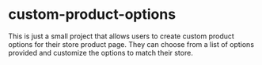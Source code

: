 # custom-product-options
This is just a small project that allows users to create custom product options for their store product page. They can choose from a list of options provided and customize the options to match their store.
